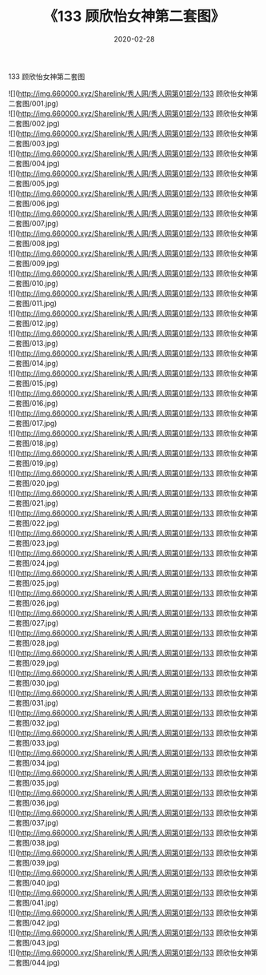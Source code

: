 ﻿---
layout: post
title:  《133 顾欣怡女神第二套图》
date:   2020-02-28
img: http://img.660000.xyz/Sharelink/秀人网/秀人网第01部分/133 顾欣怡女神第二套图/000.jpg
categories: [美女, 清纯, 唯美]
---

133 顾欣怡女神第二套图

  ![](http://img.660000.xyz/Sharelink/秀人网/秀人网第01部分/133 顾欣怡女神第二套图/001.jpg) <br> ![](http://img.660000.xyz/Sharelink/秀人网/秀人网第01部分/133 顾欣怡女神第二套图/002.jpg) <br> ![](http://img.660000.xyz/Sharelink/秀人网/秀人网第01部分/133 顾欣怡女神第二套图/003.jpg) <br> ![](http://img.660000.xyz/Sharelink/秀人网/秀人网第01部分/133 顾欣怡女神第二套图/004.jpg) <br> ![](http://img.660000.xyz/Sharelink/秀人网/秀人网第01部分/133 顾欣怡女神第二套图/005.jpg) <br> ![](http://img.660000.xyz/Sharelink/秀人网/秀人网第01部分/133 顾欣怡女神第二套图/006.jpg) <br> ![](http://img.660000.xyz/Sharelink/秀人网/秀人网第01部分/133 顾欣怡女神第二套图/007.jpg) <br> ![](http://img.660000.xyz/Sharelink/秀人网/秀人网第01部分/133 顾欣怡女神第二套图/008.jpg) <br> ![](http://img.660000.xyz/Sharelink/秀人网/秀人网第01部分/133 顾欣怡女神第二套图/009.jpg) <br> ![](http://img.660000.xyz/Sharelink/秀人网/秀人网第01部分/133 顾欣怡女神第二套图/010.jpg) <br> ![](http://img.660000.xyz/Sharelink/秀人网/秀人网第01部分/133 顾欣怡女神第二套图/011.jpg) <br> ![](http://img.660000.xyz/Sharelink/秀人网/秀人网第01部分/133 顾欣怡女神第二套图/012.jpg) <br> ![](http://img.660000.xyz/Sharelink/秀人网/秀人网第01部分/133 顾欣怡女神第二套图/013.jpg) <br> ![](http://img.660000.xyz/Sharelink/秀人网/秀人网第01部分/133 顾欣怡女神第二套图/014.jpg) <br> ![](http://img.660000.xyz/Sharelink/秀人网/秀人网第01部分/133 顾欣怡女神第二套图/015.jpg) <br> ![](http://img.660000.xyz/Sharelink/秀人网/秀人网第01部分/133 顾欣怡女神第二套图/016.jpg) <br> ![](http://img.660000.xyz/Sharelink/秀人网/秀人网第01部分/133 顾欣怡女神第二套图/017.jpg) <br> ![](http://img.660000.xyz/Sharelink/秀人网/秀人网第01部分/133 顾欣怡女神第二套图/018.jpg) <br> ![](http://img.660000.xyz/Sharelink/秀人网/秀人网第01部分/133 顾欣怡女神第二套图/019.jpg) <br> ![](http://img.660000.xyz/Sharelink/秀人网/秀人网第01部分/133 顾欣怡女神第二套图/020.jpg) <br> ![](http://img.660000.xyz/Sharelink/秀人网/秀人网第01部分/133 顾欣怡女神第二套图/021.jpg) <br> ![](http://img.660000.xyz/Sharelink/秀人网/秀人网第01部分/133 顾欣怡女神第二套图/022.jpg) <br> ![](http://img.660000.xyz/Sharelink/秀人网/秀人网第01部分/133 顾欣怡女神第二套图/023.jpg) <br> ![](http://img.660000.xyz/Sharelink/秀人网/秀人网第01部分/133 顾欣怡女神第二套图/024.jpg) <br> ![](http://img.660000.xyz/Sharelink/秀人网/秀人网第01部分/133 顾欣怡女神第二套图/025.jpg) <br> ![](http://img.660000.xyz/Sharelink/秀人网/秀人网第01部分/133 顾欣怡女神第二套图/026.jpg) <br> ![](http://img.660000.xyz/Sharelink/秀人网/秀人网第01部分/133 顾欣怡女神第二套图/027.jpg) <br> ![](http://img.660000.xyz/Sharelink/秀人网/秀人网第01部分/133 顾欣怡女神第二套图/028.jpg) <br> ![](http://img.660000.xyz/Sharelink/秀人网/秀人网第01部分/133 顾欣怡女神第二套图/029.jpg) <br> ![](http://img.660000.xyz/Sharelink/秀人网/秀人网第01部分/133 顾欣怡女神第二套图/030.jpg) <br> ![](http://img.660000.xyz/Sharelink/秀人网/秀人网第01部分/133 顾欣怡女神第二套图/031.jpg) <br> ![](http://img.660000.xyz/Sharelink/秀人网/秀人网第01部分/133 顾欣怡女神第二套图/032.jpg) <br> ![](http://img.660000.xyz/Sharelink/秀人网/秀人网第01部分/133 顾欣怡女神第二套图/033.jpg) <br> ![](http://img.660000.xyz/Sharelink/秀人网/秀人网第01部分/133 顾欣怡女神第二套图/034.jpg) <br> ![](http://img.660000.xyz/Sharelink/秀人网/秀人网第01部分/133 顾欣怡女神第二套图/035.jpg) <br> ![](http://img.660000.xyz/Sharelink/秀人网/秀人网第01部分/133 顾欣怡女神第二套图/036.jpg) <br> ![](http://img.660000.xyz/Sharelink/秀人网/秀人网第01部分/133 顾欣怡女神第二套图/037.jpg) <br> ![](http://img.660000.xyz/Sharelink/秀人网/秀人网第01部分/133 顾欣怡女神第二套图/038.jpg) <br> ![](http://img.660000.xyz/Sharelink/秀人网/秀人网第01部分/133 顾欣怡女神第二套图/039.jpg) <br> ![](http://img.660000.xyz/Sharelink/秀人网/秀人网第01部分/133 顾欣怡女神第二套图/040.jpg) <br> ![](http://img.660000.xyz/Sharelink/秀人网/秀人网第01部分/133 顾欣怡女神第二套图/041.jpg) <br> ![](http://img.660000.xyz/Sharelink/秀人网/秀人网第01部分/133 顾欣怡女神第二套图/042.jpg) <br> ![](http://img.660000.xyz/Sharelink/秀人网/秀人网第01部分/133 顾欣怡女神第二套图/043.jpg) <br> ![](http://img.660000.xyz/Sharelink/秀人网/秀人网第01部分/133 顾欣怡女神第二套图/044.jpg) <br>